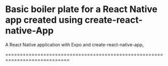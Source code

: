 Basic boiler plate for a React Native app created using create-react-native-App
===============================================================================

 A React Native application with Expo and create-react-native-app[.](https://alligator.io/react/react-native-getting-started/)

 ============================================================================
